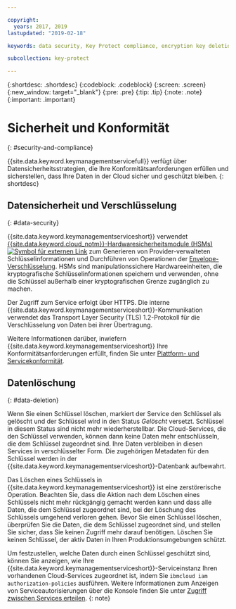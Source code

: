 ```yaml
---

copyright:
  years: 2017, 2019
lastupdated: "2019-02-18"

keywords: data security, Key Protect compliance, encryption key deletion

subcollection: key-protect

---
```


{:shortdesc: .shortdesc}
{:codeblock: .codeblock}
{:screen: .screen}
{:new_window: target="_blank"}
{:pre: .pre}
{:tip: .tip}
{:note: .note}
{:important: .important}

# Sicherheit und Konformität
{: #security-and-compliance}

{{site.data.keyword.keymanagementservicefull}} verfügt über Datensicherheitsstrategien, die Ihre Konformitätsanforderungen erfüllen und sicherstellen, dass Ihre Daten in der Cloud sicher und geschützt bleiben.
{: shortdesc}

## Datensicherheit und Verschlüsselung
{: #data-security}

{{site.data.keyword.keymanagementserviceshort}} verwendet [{{site.data.keyword.cloud_notm}}-Hardwaresicherheitsmodule (HSMs) ![Symbol für externen Link](../../icons/launch-glyph.svg "Symbol für externen Link")](https://www.ibm.com/cloud/hardware-security-module) zum Generieren von Provider-verwalteten Schlüsselinformationen und Durchführen von Operationen der [Envelope-Verschlüsselung](/docs/services/key-protect/envelope-encryption.html). HSMs sind manipulationssichere Hardwareeinheiten, die kryptografische Schlüsselinformationen speichern und verwenden, ohne die Schlüssel außerhalb einer kryptografischen Grenze zugänglich zu machen.

Der Zugriff zum Service erfolgt über HTTPS. Die interne {{site.data.keyword.keymanagementserviceshort}}-Kommunikation verwendet das Transport Layer Security (TLS) 1.2-Protokoll für die Verschlüsselung von Daten bei ihrer Übertragung.

Weitere Informationen darüber, inwiefern {{site.data.keyword.keymanagementserviceshort}} Ihre Konformitätsanforderungen erfüllt, finden Sie unter [Plattform- und Servicekonformität](/docs/overview/security.html#compliancetable).

## Datenlöschung
{: #data-deletion}

Wenn Sie einen Schlüssel löschen, markiert der Service den Schlüssel als gelöscht und der Schlüssel wird in den Status _Gelöscht_ versetzt. Schlüssel in diesem Status sind nicht mehr wiederherstellbar. Die Cloud-Services, die den Schlüssel verwenden, können dann keine Daten mehr entschlüsseln, die dem Schlüssel zugeordnet sind. Ihre Daten verbleiben in diesen Services in verschlüsselter Form. Die zugehörigen Metadaten für den Schlüssel werden in der {{site.data.keyword.keymanagementserviceshort}}-Datenbank aufbewahrt. 

Das Löschen eines Schlüssels in {{site.data.keyword.keymanagementserviceshort}} ist eine zerstörerische Operation. Beachten Sie, dass die Aktion nach dem Löschen eines Schlüssels nicht mehr rückgängig gemacht werden kann und dass alle Daten, die dem Schlüssel zugeordnet sind, bei der Löschung des Schlüssels umgehend verloren gehen. Bevor Sie einen Schlüssel löschen, überprüfen Sie die Daten, die dem Schlüssel zugeordnet sind, und stellen Sie sicher, dass Sie keinen Zugriff mehr darauf benötigen. Löschen Sie keinen Schlüssel, der aktiv Daten in Ihren Produktionsumgebungen schützt. 

Um festzustellen, welche Daten durch einen Schlüssel geschützt sind, können Sie anzeigen, wie Ihre {{site.data.keyword.keymanagementserviceshort}}-Serviceinstanz Ihren vorhandenen Cloud-Services zugeordnet ist, indem Sie `ibmcloud iam authorization-policies` ausführen. Weitere Informationen zum Anzeigen von Serviceautorisierungen über die Konsole finden Sie unter [Zugriff zwischen Services erteilen](/docs/iam/authorizations.html#serviceauth).
{: note}
